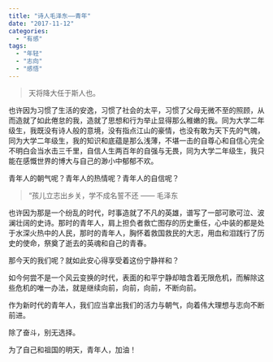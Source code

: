```yaml
---
title: "诗人毛泽东——青年"
date: "2017-11-12"
categories: 
  - "有感"
tags: 
  - "年轻"
  - "志向"
  - "感悟"
---
```


> 天将降大任于斯人也。

也许因为习惯了生活的安逸，习惯了社会的太平，习惯了父母无微不至的照顾，从而造就了如此倦怠的我，造就了思想和行为举止显得那么稚嫩的我。同为大学二年级生，我既没有诗人般的意境，没有指点江山的豪情，也没有敢为天下先的气魄，同为大学二年级生，我的知识和底蕴是那么浅薄，不堪一击的自尊心和自信心完全不明白会当水击三千里，自信人生两百年的自强与无畏，同为大学二年级生，我只能在感慨世界的博大与自己的渺小中郁郁不欢。

青年人的朝气呢？青年人的热情呢？青年人的自信呢？

> “孩儿立志出乡关，学不成名誓不还 —— 毛泽东

也许因为那是一个纷乱的时代，时事造就了不凡的英雄，谱写了一部可歌可泣、波澜壮阔的史诗。那时的青年人，肩上担负者救亡图存的历史重任，心中装的都是处于水深火热中的人民，那时的青年人，胸怀着救国救民的大志，用血和泪践行了历史的使命，祭奠了逝去的英魂和自己的青春。

那今天的我们呢？就如此安心得享受着这份宁静祥和？

如今何尝不是一个风云变换的时代，表面的和平宁静却暗含着无限危机，而解除这些危机的唯一办法，就是继续向前，向前，向前，不断向前。

作为新时代的青年人，我们应当拿出我们的活力与朝气，向着伟大理想与志向不断前进。

除了奋斗，别无选择。

为了自己和祖国的明天，青年人，加油！
